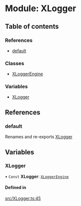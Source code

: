 # Module: XLogger

## Table of contents

### References

- [default](../wiki/XLogger#default)

### Classes

- [XLoggerEngine](../wiki/XLogger.XLoggerEngine)

### Variables

- [XLogger](../wiki/XLogger#xlogger)

## References

### default

Renames and re-exports [XLogger](../wiki/XLogger#xlogger)

## Variables

### XLogger

• `Const` **XLogger**: [`XLoggerEngine`](../wiki/XLogger.XLoggerEngine)

#### Defined in

[src/XLogger.ts:45](https://github.com/fridman-tamir/XPell/blob/317d84a/src/XLogger.ts#L45)
